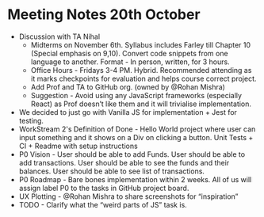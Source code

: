 # Meeting Notes 20th October

- Discussion with TA Nihal
  - Midterms on November 6th. Syllabus includes Farley till Chapter 10 (Special emphasis on 9,10). Convert code snippets from one language to another. Format - In person, written, for 3 hours.
  - Office Hours - Fridays 3-4 PM. Hybrid. Recommended attending as it marks checkpoints for evaluation and helps course correct project.
  - Add Prof and TA to GitHub org. (owned by @Rohan Mishra)
  - Suggestion - Avoid using any JavaScript frameworks (especially React) as Prof doesn’t like them and it will trivialise implementation.
- We decided to just go with Vanilla JS for implementation + Jest for testing.
- WorkStream 2's Definition of Done - Hello World project where user can input something and it shows on a Div on clicking a button. Unit Tests + CI + Readme with setup instructions
- P0 Vision - User should be able to add Funds. User should be able to add transactions. User should be able to see the funds and their balances. User should be able to see list of transactions.
- P0 Roadmap - Bare bones implementation within 2 weeks. All of us will assign label P0 to the tasks in GitHub project board.
- UX Plotting - @Rohan Mishra to share screenshots for “inspiration”
- TODO - Clarify what the “weird parts of JS” task is.
